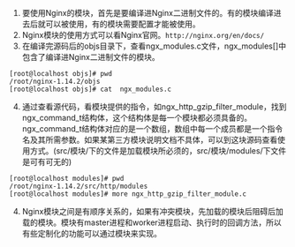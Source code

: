 1. 要使用Nginx的模块，首先是要编译进Nginx二进制文件的。有的模块编译进去后就可以被使用，有的模块需要配置才能被使用。
2. Nginx模块的使用方式可以看Nginx官网。```http://nginx.org/en/docs/```
3. 在编译完源码后的objs目录下，查看ngx_modules.c文件，ngx_modules[]中包含了编译进Nginx二进制文件的模块。
```
[root@localhost objs]# pwd
/root/nginx-1.14.2/objs
[root@localhost objs]# cat  ngx_modules.c
```
4. 通过查看源代码，看模块提供的指令，如ngx_http_gzip_filter_module，找到ngx_command_t结构体，这个结构体是每一个模块都必须具备的。ngx_command_t结构体对应的是一个数组，数组中每一个成员都是一个指令名及其所需参数。如果某第三方模块说明文档不具体，可以到这块源码查看使用方式。(src/模块/下的文件是加载模块所必须的，src/模块/modules/下文件是可有可无的)
```
[root@localhost modules]# pwd
/root/nginx-1.14.2/src/http/modules
[root@localhost modules]# more ngx_http_gzip_filter_module.c 
```
4. Nginx模块之间是有顺序关系的，如果有冲突模块，先加载的模块后阻碍后加载的模块。模块有master进程和worker进程启动、执行时的回调方法，所以有些定制化的功能可以通过模块来实现。
